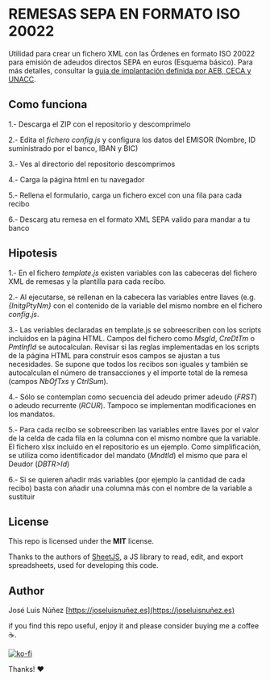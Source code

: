 # REMESAS SEPA EN FORMATO ISO 20022
Utilidad para crear un fichero XML con las Órdenes en formato ISO 20022 para emisión de adeudos directos SEPA en euros (Esquema básico). Para más detalles, consultar la [guia de implantación definida por AEB, CECA y UNACC](https://github.com/jota-ele-ene/remesas_sepa/raw/main/GuiaSEPA.pdf). 

Como funciona
-------------

1.- Descarga el ZIP con el repositorio y descomprimelo

2.- Edita el _fichero config.js_ y configura los datos del EMISOR (Nombre, ID suministrado por el banco, IBAN y BIC)

3.- Ves al directorio del repositorio descomprimos

4.- Carga la página html en tu navegador

5.- Rellena el formulario, carga un fichero excel con una fila para cada recibo

6.- Descarg atu remesa en el formato XML SEPA valido para mandar a tu banco

Hipotesis
---------

1.- En el fichero _template.js_ existen variables con las cabeceras del fichero XML de remesas y la plantilla para cada recibo.

2.- Al ejecutarse, se rellenan en la cabecera las variables entre llaves (e.g. _{InitgPtyNm}_ con el contenido de la variable del mismo nombre en el fichero _config.js_.

3.- Las veriables declaradas en template.js se sobreescriben con los scripts incluidos en la página HTML. Campos del fichero como _MsgId_, _CreDtTm_ o _PmtInfId_ se autocalculan. Revisar si las reglas implementadas en los scripts de la página HTML para construir esos campos se ajustan a tus necesidades. Se supone que todos los recibos son iguales y también se autocalculan el número de transacciones y el importe total de la remesa (campos _NbOfTxs_ y _CtrlSum_). 

4.- Sólo se contemplan como secuencia del adeudo primer adeudo (_FRST_) o adeudo recurrente (_RCUR_). Tampoco se implementan modificaciones en los mandatos. 

5.- Para cada recibo se sobreescriben las variables entre llaves por el valor de la celda de cada fila en la columna con el mismo nombre que la variable. El fichero xlsx incluido en el repositorio es un ejemplo. Como simplificación, se utiliza como identificador del mandato (_MndtId_) el mismo que para el Deudor (_DBTR>Id_)

6.- Si se quieren añadir más variables (por ejemplo la cantidad de cada recibo) basta con añadir una columna más con el nombre de la variable a sustituir

## License

This repo is licensed under the **MIT** license.

Thanks to the authors of [SheetJS](https://sheetjs.com/), a JS library to read, edit, and export spreadsheets, used for developing this code.

## Author

José Luis Núñez [https://joseluisnuñez.es](https://joseluisnuñez.es)

if you find this repo useful, enjoy it and please consider buying me a coffee ☕️.

[![ko-fi](https://ko-fi.com/img/githubbutton_sm.svg)](https://ko-fi.com/U7U27W8VV)

Thanks! ❤️
